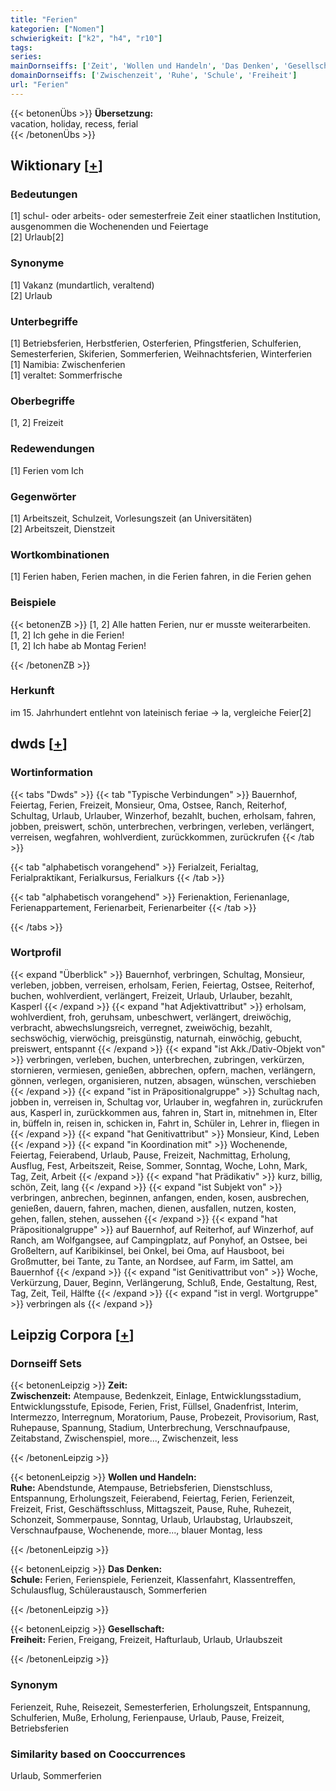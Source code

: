 ```yaml
---
title: "Ferien"
kategorien: ["Nomen"]
schwierigkeit: ["k2", "h4", "r10"]
tags:
series:
mainDornseiffs: ['Zeit', 'Wollen und Handeln', 'Das Denken', 'Gesellschaft']
domainDornseiffs: ['Zwischenzeit', 'Ruhe', 'Schule', 'Freiheit']
url: "Ferien"
---
```


{{< betonenÜbs >}}
**Übersetzung:**  
vacation, holiday, recess, ferial  
{{< /betonenÜbs >}}

## Wiktionary [[+](https://de.wiktionary.org/wiki/Ferien)]

### Bedeutungen
[1] schul- oder arbeits- oder semesterfreie Zeit einer staatlichen Institution, ausgenommen die Wochenenden und Feiertage  
[2] Urlaub[2]  

### Synonyme
[1] Vakanz (mundartlich, veraltend)  
[2] Urlaub  

### Unterbegriffe
[1] Betriebsferien, Herbstferien, Osterferien, Pfingstferien, Schulferien, Semesterferien, Skiferien, Sommerferien, Weihnachtsferien, Winterferien  
[1] Namibia: Zwischenferien  
[1] veraltet: Sommerfrische  

### Oberbegriffe
[1, 2] Freizeit  

### Redewendungen
[1] Ferien vom Ich  

### Gegenwörter
[1] Arbeitszeit, Schulzeit, Vorlesungszeit (an Universitäten)  
[2] Arbeitszeit, Dienstzeit  

### Wortkombinationen
[1] Ferien haben, Ferien machen, in die Ferien fahren, in die Ferien gehen  

### Beispiele
{{< betonenZB >}}
[1, 2] Alle hatten Ferien, nur er musste weiterarbeiten.  
[1, 2] Ich gehe in die Ferien!  
[1, 2] Ich habe ab Montag Ferien!  

{{< /betonenZB >}}
### Herkunft
im 15. Jahrhundert entlehnt von lateinisch feriae → la, vergleiche Feier[2]  



## dwds [[+](https://www.dwds.de/wb/Ferien)]

### Wortinformation
{{< tabs "Dwds" >}}
{{< tab "Typische Verbindungen" >}}
Bauernhof, Feiertag, Ferien, Freizeit, Monsieur, Oma, Ostsee, Ranch, Reiterhof, Schultag, Urlaub, Urlauber, Winzerhof, bezahlt, buchen, erholsam, fahren, jobben, preiswert, schön, unterbrechen, verbringen, verleben, verlängert, verreisen, wegfahren, wohlverdient, zurückkommen, zurückrufen
{{< /tab >}}

{{< tab "alphabetisch vorangehend" >}}
Ferialzeit, Ferialtag, Ferialpraktikant, Ferialkursus, Ferialkurs
{{< /tab >}}

{{< tab "alphabetisch vorangehend" >}}
Ferienaktion, Ferienanlage, Ferienappartement, Ferienarbeit, Ferienarbeiter
{{< /tab >}}

{{< /tabs >}}

### Wortprofil
{{< expand "Überblick" >}} Bauernhof, verbringen, Schultag, Monsieur, verleben, jobben, verreisen, erholsam, Ferien, Feiertag, Ostsee, Reiterhof, buchen, wohlverdient, verlängert, Freizeit, Urlaub, Urlauber, bezahlt, Kasperl {{< /expand >}}
{{< expand "hat Adjektivattribut" >}} erholsam, wohlverdient, froh, geruhsam, unbeschwert, verlängert, dreiwöchig, verbracht, abwechslungsreich, verregnet, zweiwöchig, bezahlt, sechswöchig, vierwöchig, preisgünstig, naturnah, einwöchig, gebucht, preiswert, entspannt {{< /expand >}}
{{< expand "ist Akk./Dativ-Objekt von" >}} verbringen, verleben, buchen, unterbrechen, zubringen, verkürzen, stornieren, vermiesen, genießen, abbrechen, opfern, machen, verlängern, gönnen, verlegen, organisieren, nutzen, absagen, wünschen, verschieben {{< /expand >}}
{{< expand "ist in Präpositionalgruppe" >}} Schultag nach, jobben in, verreisen in, Schultag vor, Urlauber in, wegfahren in, zurückrufen aus, Kasperl in, zurückkommen aus, fahren in, Start in, mitnehmen in, Elter in, büffeln in, reisen in, schicken in, Fahrt in, Schüler in, Lehrer in, fliegen in {{< /expand >}}
{{< expand "hat Genitivattribut" >}} Monsieur, Kind, Leben {{< /expand >}}
{{< expand "in Koordination mit" >}} Wochenende, Feiertag, Feierabend, Urlaub, Pause, Freizeit, Nachmittag, Erholung, Ausflug, Fest, Arbeitszeit, Reise, Sommer, Sonntag, Woche, Lohn, Mark, Tag, Zeit, Arbeit {{< /expand >}}
{{< expand "hat Prädikativ" >}} kurz, billig, schön, Zeit, lang {{< /expand >}}
{{< expand "ist Subjekt von" >}} verbringen, anbrechen, beginnen, anfangen, enden, kosen, ausbrechen, genießen, dauern, fahren, machen, dienen, ausfallen, nutzen, kosten, gehen, fallen, stehen, aussehen {{< /expand >}}
{{< expand "hat Präpositionalgruppe" >}} auf Bauernhof, auf Reiterhof, auf Winzerhof, auf Ranch, am Wolfgangsee, auf Campingplatz, auf Ponyhof, an Ostsee, bei Großeltern, auf Karibikinsel, bei Onkel, bei Oma, auf Hausboot, bei Großmutter, bei Tante, zu Tante, an Nordsee, auf Farm, im Sattel, am Bauernhof {{< /expand >}}
{{< expand "ist Genitivattribut von" >}} Woche, Verkürzung, Dauer, Beginn, Verlängerung, Schluß, Ende, Gestaltung, Rest, Tag, Zeit, Teil, Hälfte {{< /expand >}}
{{< expand "ist in vergl. Wortgruppe" >}} verbringen als {{< /expand >}}

## Leipzig Corpora [[+](https://corpora.uni-leipzig.de/en/res?word=Ferien&corpusId=deu_newscrawl-public_2018)]

### Dornseiff Sets
{{< betonenLeipzig >}}
**Zeit:**  
**Zwischenzeit:** Atempause, Bedenkzeit, Einlage, Entwicklungsstadium, Entwicklungsstufe, Episode, Ferien, Frist, Füllsel, Gnadenfrist, Interim, Intermezzo, Interregnum, Moratorium, Pause, Probezeit, Provisorium, Rast, Ruhepause, Spannung, Stadium, Unterbrechung, Verschnaufpause, Zeitabstand, Zwischenspiel, more..., Zwischenzeit, less  

{{< /betonenLeipzig >}}


{{< betonenLeipzig >}}
**Wollen und Handeln:**  
**Ruhe:** Abendstunde, Atempause, Betriebsferien, Dienstschluss, Entspannung, Erholungszeit, Feierabend, Feiertag, Ferien, Ferienzeit, Freizeit, Frist, Geschäftsschluss, Mittagszeit, Pause, Ruhe, Ruhezeit, Schonzeit, Sommerpause, Sonntag, Urlaub, Urlaubstag, Urlaubszeit, Verschnaufpause, Wochenende, more..., blauer Montag, less  

{{< /betonenLeipzig >}}


{{< betonenLeipzig >}}
**Das Denken:**  
**Schule:** Ferien, Ferienspiele, Ferienzeit, Klassenfahrt, Klassentreffen, Schulausflug, Schüleraustausch, Sommerferien  

{{< /betonenLeipzig >}}


{{< betonenLeipzig >}}
**Gesellschaft:**  
**Freiheit:** Ferien, Freigang, Freizeit, Hafturlaub, Urlaub, Urlaubszeit  

{{< /betonenLeipzig >}}

### Synonym
Ferienzeit, Ruhe, Reisezeit, Semesterferien, Erholungszeit, Entspannung, Schulferien, Muße, Erholung, Ferienpause, Urlaub, Pause, Freizeit, Betriebsferien


### Similarity based on Cooccurrences
Urlaub, Sommerferien

